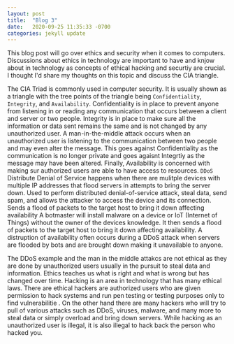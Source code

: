 ```yaml
---
layout: post
title:  "Blog 3"
date:   2020-09-25 11:35:33 -0700
categories: jekyll update
---
```


This blog post will go over ethics and security when it comes to computers. Discussions about ethics in technology are important to have and knjow about in technology as concepts of ethical hacking and securtiy are crucial. I thought I'd share my thoughts on this topic and discuss the CIA triangle.

The CIA Triad is commonly used in computer security. It is usually shown as a triangle with the tree points of the triangle being `Confidentiality`, `Integrity`, and `Availability`. Confidentiality is in place to prevent anyone from listening in or reading any communication that occurs between a client and server or two people. Integrity is in place to make sure all the information or data sent remains the same and is not changed by any unauthorized user. A man-in-the-middle attack occurs when an unauthorized user is listening to the communication between two people and may even alter the message. This goes against Confidentiality as the communication is no longer private and goes agaisnt Integrtiy as the message may have been altered. Finally, Availability is concerned with making sur authorized users are able to have access to resources.  `DDoS` Distribute Denial of Service happens when there are mulitple devices with multiple IP addresses that flood servers in attempts to bring the server down. Used to perform distributed denial-of-service attack, steal data, send spam, and allows the attacker to access the device and its connection. Sends a flood of packets to the target host to bring it down affecting availability A botmaster will install malware on a device or IoT (Internet of Things) without the owner of the devices knowledge. It then sends a flood of packets to the target host to bring it down affecting availability. A distruption of availability often occurs during a DDoS attack when servers are flooded by bots and are brought down making it unavailable to anyone. 

The DDoS example and the man in the middle attakcs are not ethical as they are done by unauthorized users usually in the pursuit to steal data and information. Ethics teaches us what is right and what is wrong but has changed over time. Hacking is an area in technology that has many ethical laws. There are ethical hackers are authorized users who are given permission to hack systems and run pen testing or testing purposes only to find vulnerabilitie . On the other hand there are many hackers who will try to pull of various attacks such as DDoS, viruses, malware, and many more to steal data or simply overload and bring down servers. While hacking as an unauthorized user is illegal, it is also illegal to hack back the person who hacked you.